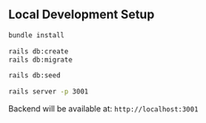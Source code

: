 ## Local Development Setup


```bash
bundle install

rails db:create
rails db:migrate

rails db:seed

rails server -p 3001
```

Backend will be available at: `http://localhost:3001`